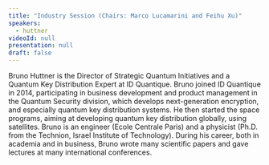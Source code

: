 ```yaml
---
title: "Industry Session (Chairs: Marco Lucamarini and Feihu Xu)"
speakers:
  - huttner
videoId: null
presentation: null
draft: false
---
```

Bruno Huttner is the Director of Strategic Quantum Initiatives and a Quantum Key Distribution Expert at ID Quantique. Bruno joined ID Quantique in 2014, participating in business development and product management in the Quantum Security division, which develops next-generation encryption, and especially quantum key distribution systems. He then started the space programs, aiming at developing quantum key distribution globally, using satellites. Bruno is an engineer (Ecole Centrale Paris) and a physicist (Ph.D. from the Technion, Israel Institute of Technology). During his career, both in academia and in business, Bruno wrote many scientific papers and gave lectures at many international conferences.


<!-- fields to use above: -->
<!-- videoId: "Vfl9pPh6ipI" -->
<!-- presentation: "/slides/invited-MargaridaPereira.pdf" -->
